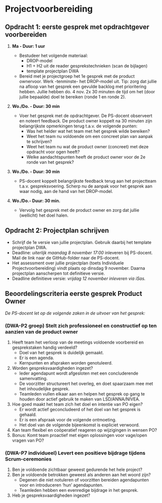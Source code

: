 # Projectvoorbereiding

## Opdracht 1: eerste gesprek met opdrachtgever voorbereiden

1. **Ma - Duur: 1 uur**
    - Bestudeer het volgende materiaal:
        - DROP-model
        - H1 + H2 uit de reader gesprekstechnieken (scan de bijlagen)
        - template projectplan DWA 
    - Bereid met je projectgroep het 1e gesprek met de product ownervoor. Werk  -tenminste- het DROP-model uit. Tip: zorg dat jullie na afloop van het gesprek een gevulde backlog met prioritering hebben. Jullie hebben do. 4 nov. 2x 30 minuten de tijd om het (door jullie bepaalde) doel te bereiken (ronde 1 en ronde 2).  
1. **Wo./Do. - Duur: 30 min**
    - Voer het gesprek met de opdrachtgever. De PS-docent observeert en noteert feedback. De product owner koppelt na 30 minuten zijn belangrijkste opmerkingen terug t.a.v. de volgende punten: 
        - Was het helder wat het team met het gesprek wilde bereiken?
        - Weet het team nu voldoende om een concreet plan van aanpak te schrijven?
        - Weet het team nu wat de product owner (concreet) met deze opdracht voor ogen heeft?
        - Welke aandachtspunten heeft de product owner voor de 2e ronde van het gesprek?

3. **Wo./Do. - Duur: 30 min**
    - PS-docent koppelt belangrijkste feedback terug aan het projectteam t.a.v. gespreksvoering. Scherp nu de aanpak voor het gesprek aan waar nodig, aan de hand van het DROP-model. 

4. **Wo./Do.- Duur: 30 min.**
    - Vervolg het gesprek met de product owner en zorg dat jullie (wellicht) het doel halen. 

## Opdracht 2: Projectplan schrijven

- Schrijf de 1e versie van jullie projectplan. Gebruik daarbij het template projectplan DWA.
- Deadline: _uiterlijk maandag 8 november 17:00_ inleveren bij PS-docent. Mail de link naar de GitHub-folder naar de PS-docent.
- Het assessment over jullie projectplan (toets Individuele Projectvoorbereiding) vindt plaats op dinsdag 9 november. Daarna projectplan aanscherpen tot definitieve versie.
- Deadline definitieve versie: _vrijdag 12 november inleveren via iSas._

## Beoordelingscriteria eerste gesprek Product Owner

_De PS-docent let op de volgende zaken in de uitvoer van het gesprek:_

### (DWA-P2 groep) Stelt zich professioneel en constructief op ten aanzien van de product owner

1. Heeft team het verloop van de meetings voldoende voorbereid en gesprekstaken handig verdeeld?
    - Doel van het gesprek is duidelijk gemaakt.
    - Er is een agenda.
    - Kernpunten en afspraken worden genotuleerd.
1. Worden gespreksvaardigheden ingezet?
    - Ieder agendapunt wordt afgesloten met een concluderende samenvatting.
    - De voorzitter structureert het overleg, en doet spaarzaam mee met het inhoudelijke gesprek.
    - Teamleden vullen elkaar aan en helpen het gesprek op gang te houden door actief gebruik te maken van LSD/ANNA/NIVEA. 
1.	Hoe goed maakt het team zich het doel en intentie van PO eigen?
    - Er wordt actief geconcludeerd of het doel van het gesprek is gehaald.
    - Er is een afspraak voor de volgende ontmoeting.
    - Het doel van de volgende bijeenkomst is expliciet verwoord.
1.	Kan team flexibel en coöperatief reageren op wijzigingen in wensen PO?
1.	Bonus: Komt team proactief met eigen oplossingen voor vage/open vragen van PO?

### (DWA-P7 individueel) Levert een positieve bijdrage tijdens Scrum-ceremonies

1.	Ben je voldoende zichtbaar geweest gedurende het hele project?
1.	Ben je voldoende betrokken geweest als anderen aan het woord zijn?
    - Degenen die niet notuleren of voorzitten bereiden agendapunten voor en introduceren ‘hun’ agendapunten.
    - Teamleden hebben een evenredige bijdrage in het gesprek.
1.	Heb je gespreksvaardigheden ingezet?

